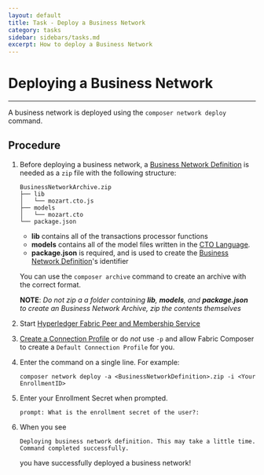 ```yaml
---
layout: default
title: Task - Deploy a Business Network
category: tasks
sidebar: sidebars/tasks.md
excerpt: How to deploy a Business Network
---
```


# Deploying a Business Network

---

A business network is deployed using the `composer network deploy` command.

## Procedure
1. Before deploying a business network, a [Business Network Definition](../concepts/businessnetworkdefinition.md) is needed as a `zip` file with the following structure:

    ```
    BusinessNetworkArchive.zip
    ├── lib
    │   └── mozart.cto.js
    ├── models
    │   └── mozart.cto
    └── package.json
    ```

    -	**lib** contains all of the transactions processor functions
    -	**models** contains all of the model files written in the [CTO Language](../reference/cto_language.md).
    -	**package.json** is required, and is used to create the [Business Network Definition](../concepts/businessnetworkdefinition.md)'s identifier

    You can use the `composer archive` command to create an archive with the correct format.

    **NOTE**: *Do not zip a a folder containing **lib**, **models**, and **package.json** to create an Business Network Archive, zip the contents themselves*

2. Start [Hyperledger Fabric Peer and Membership Service](runtime-start.md)

3. [Create a Connection Profile](createconnectionprofile.md) or do *not* use `-p` and allow Fabric Composer to create a `Default Connection Profile` for you.

4. Enter the command on a single line. For example:

    `composer network deploy -a <BusinessNetworkDefinition>.zip -i <Your EnrollmentID>`

5. Enter your Enrollment Secret when prompted.

    `prompt: What is the enrollment secret of the user?:`

6. When you see

    ```
    Deploying business network definition. This may take a little time.
    Command completed successfully.
    ```
    you have successfully deployed a business network!
